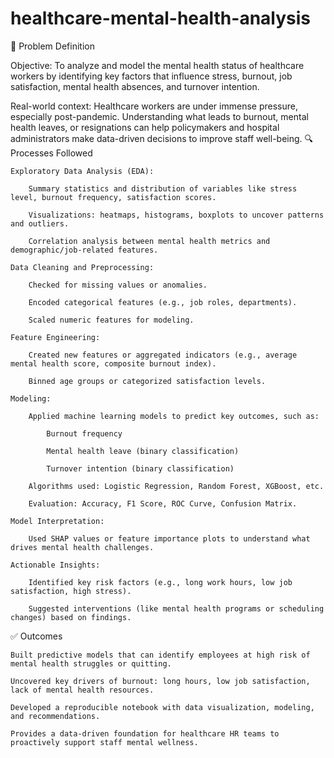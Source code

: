 # healthcare-mental-health-analysis
🧠 Problem Definition

Objective:
To analyze and model the mental health status of healthcare workers by identifying key factors that influence stress, burnout, job satisfaction, mental health absences, and turnover intention.

Real-world context:
Healthcare workers are under immense pressure, especially post-pandemic. Understanding what leads to burnout, mental health leaves, or resignations can help policymakers and hospital administrators make data-driven decisions to improve staff well-being.
🔍 Processes Followed

    Exploratory Data Analysis (EDA):

        Summary statistics and distribution of variables like stress level, burnout frequency, satisfaction scores.

        Visualizations: heatmaps, histograms, boxplots to uncover patterns and outliers.

        Correlation analysis between mental health metrics and demographic/job-related features.

    Data Cleaning and Preprocessing:

        Checked for missing values or anomalies.

        Encoded categorical features (e.g., job roles, departments).

        Scaled numeric features for modeling.

    Feature Engineering:

        Created new features or aggregated indicators (e.g., average mental health score, composite burnout index).

        Binned age groups or categorized satisfaction levels.

    Modeling:

        Applied machine learning models to predict key outcomes, such as:

            Burnout frequency

            Mental health leave (binary classification)

            Turnover intention (binary classification)

        Algorithms used: Logistic Regression, Random Forest, XGBoost, etc.

        Evaluation: Accuracy, F1 Score, ROC Curve, Confusion Matrix.

    Model Interpretation:

        Used SHAP values or feature importance plots to understand what drives mental health challenges.

    Actionable Insights:

        Identified key risk factors (e.g., long work hours, low job satisfaction, high stress).

        Suggested interventions (like mental health programs or scheduling changes) based on findings.

✅ Outcomes

    Built predictive models that can identify employees at high risk of mental health struggles or quitting.

    Uncovered key drivers of burnout: long hours, low job satisfaction, lack of mental health resources.

    Developed a reproducible notebook with data visualization, modeling, and recommendations.

    Provides a data-driven foundation for healthcare HR teams to proactively support staff mental wellness.
